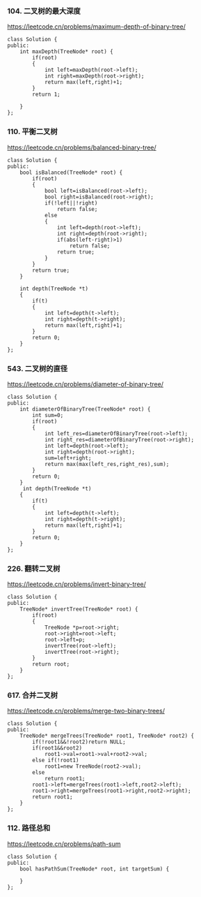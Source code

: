 ### 104. 二叉树的最大深度

https://leetcode.cn/problems/maximum-depth-of-binary-tree/

```
class Solution {
public:
    int maxDepth(TreeNode* root) {
        if(root)
        {
            int left=maxDepth(root->left);
            int right=maxDepth(root->right);
            return max(left,right)+1;
        }
        return 1;
      
    }
};
```

### 110. 平衡二叉树

https://leetcode.cn/problems/balanced-binary-tree/

```
class Solution {
public:
    bool isBalanced(TreeNode* root) {
        if(root)
        {
            bool left=isBalanced(root->left);
            bool right=isBalanced(root->right);
            if(!left||!right)
                return false;
            else
            {
                int left=depth(root->left);
                int right=depth(root->right);
                if(abs(left-right)>1)
                    return false;
                return true;
            }
        }
        return true;
    }
   
    int depth(TreeNode *t)
    {
        if(t)
        {
            int left=depth(t->left);
            int right=depth(t->right);
            return max(left,right)+1;
        }
        return 0;
    }
};
```

### 543. 二叉树的直径

https://leetcode.cn/problems/diameter-of-binary-tree/

```
class Solution {
public:
    int diameterOfBinaryTree(TreeNode* root) {
        int sum=0;
        if(root)
        {
            int left_res=diameterOfBinaryTree(root->left);
            int right_res=diameterOfBinaryTree(root->right);
            int left=depth(root->left);
            int right=depth(root->right);
            sum=left+right;
            return max(max(left_res,right_res),sum);
        }
        return 0;
    }
     int depth(TreeNode *t)
    {
        if(t)
        {
            int left=depth(t->left);
            int right=depth(t->right);
            return max(left,right)+1;
        }
        return 0;
    }
};
```

### 226. 翻转二叉树

https://leetcode.cn/problems/invert-binary-tree/

```
class Solution {
public:
    TreeNode* invertTree(TreeNode* root) {
        if(root)
        {
            TreeNode *p=root->right;
            root->right=root->left;
            root->left=p;
            invertTree(root->left);
            invertTree(root->right);
        }
        return root;
    }
};
```

### 617. 合并二叉树

https://leetcode.cn/problems/merge-two-binary-trees/

```
class Solution {
public:
    TreeNode* mergeTrees(TreeNode* root1, TreeNode* root2) {
        if(!root1&&!root2)return NULL;
        if(root1&&root2)
            root1->val=root1->val+root2->val;
        else if(!root1)
            root1=new TreeNode(root2->val);  
        else
            return root1;
        root1->left=mergeTrees(root1->left,root2->left);
        root1->right=mergeTrees(root1->right,root2->right);
        return root1;
    }
};
```

### 112. 路径总和

https://leetcode.cn/problems/path-sum

```
class Solution {
public:
    bool hasPathSum(TreeNode* root, int targetSum) {

    }
};

```
